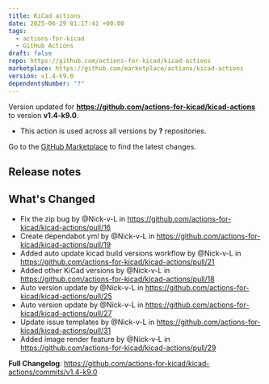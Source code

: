 ```yaml
---
title: KiCad actions
date: 2025-06-29 01:17:41 +00:00
tags:
  - actions-for-kicad
  - GitHub Actions
draft: false
repo: https://github.com/actions-for-kicad/kicad-actions
marketplace: https://github.com/marketplace/actions/kicad-actions
version: v1.4-k9.0
dependentsNumber: "?"
---
```



Version updated for **https://github.com/actions-for-kicad/kicad-actions** to version **v1.4-k9.0**.
- This action is used across all versions by **?** repositories.

Go to the [GitHub Marketplace](https://github.com/marketplace/actions/kicad-actions) to find the latest changes.

## Release notes

## What's Changed
* Fix the zip bug by @Nick-v-L in https://github.com/actions-for-kicad/kicad-actions/pull/16
* Create dependabot.yml by @Nick-v-L in https://github.com/actions-for-kicad/kicad-actions/pull/19
* Added auto update kicad build versions workflow by @Nick-v-L in https://github.com/actions-for-kicad/kicad-actions/pull/21
* Added other KiCad versions by @Nick-v-L in https://github.com/actions-for-kicad/kicad-actions/pull/18
* Auto version update by @Nick-v-L in https://github.com/actions-for-kicad/kicad-actions/pull/25
* Auto version update by @Nick-v-L in https://github.com/actions-for-kicad/kicad-actions/pull/27
* Update issue templates by @Nick-v-L in https://github.com/actions-for-kicad/kicad-actions/pull/31
* Added image render feature by @Nick-v-L in https://github.com/actions-for-kicad/kicad-actions/pull/29

**Full Changelog**: https://github.com/actions-for-kicad/kicad-actions/commits/v1.4-k9.0
